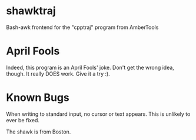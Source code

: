 shawktraj
=========

Bash-awk frontend for the "cpptraj" program from AmberTools


April Fools
===========

Indeed, this program is an April Fools' joke.  Don't get the wrong idea, though.
It really DOES work.  Give it a try :).

Known Bugs
==========

When writing to standard input, no cursor or text appears. This is unlikely to
ever be fixed.

The shawk is from Boston.


